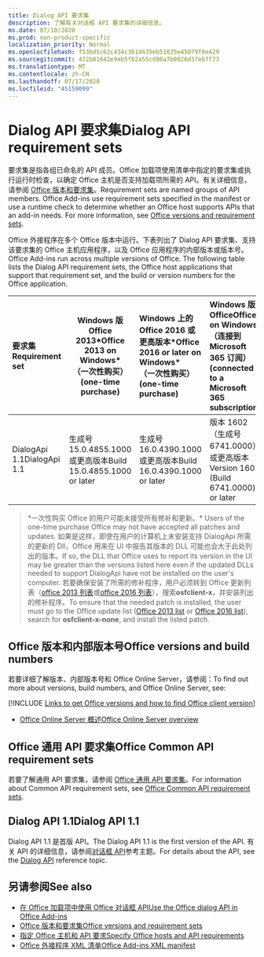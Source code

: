 ```yaml
---
title: Dialog API 要求集
description: 了解有关对话框 API 要求集的详细信息。
ms.date: 07/10/2020
ms.prod: non-product-specific
localization_priority: Normal
ms.openlocfilehash: f53bd5c62c434c361d435eb51035e45079f8e429
ms.sourcegitcommit: 472b81642e9eb5fb2a55cd98a7b0826d37eb7f73
ms.translationtype: MT
ms.contentlocale: zh-CN
ms.lasthandoff: 07/17/2020
ms.locfileid: "45159099"
---
```

# <a name="dialog-api-requirement-sets"></a><span data-ttu-id="bf2ba-103">Dialog API 要求集</span><span class="sxs-lookup"><span data-stu-id="bf2ba-103">Dialog API requirement sets</span></span>

<span data-ttu-id="bf2ba-p101">要求集是指各组已命名的 API 成员。Office 加载项使用清单中指定的要求集或执行运行时检查，以确定 Office 主机是否支持加载项所需的 API。有关详细信息，请参阅 [Office 版本和要求集](../../develop/office-versions-and-requirement-sets.md)。</span><span class="sxs-lookup"><span data-stu-id="bf2ba-p101">Requirement sets are named groups of API members. Office Add-ins use requirement sets specified in the manifest or use a runtime check to determine whether an Office host supports APIs that an add-in needs. For more information, see [Office versions and requirement sets](../../develop/office-versions-and-requirement-sets.md).</span></span>

<span data-ttu-id="bf2ba-p102">Office 外接程序在多个 Office 版本中运行。下表列出了 Dialog API 要求集、支持该要求集的 Office 主机应用程序，以及 Office 应用程序的内部版本或版本号。</span><span class="sxs-lookup"><span data-stu-id="bf2ba-p102">Office Add-ins run across multiple versions of Office. The following table lists the Dialog API requirement sets, the Office host applications that support that requirement set, and the build or version numbers for the Office application.</span></span>

|  <span data-ttu-id="bf2ba-109">要求集</span><span class="sxs-lookup"><span data-stu-id="bf2ba-109">Requirement set</span></span>  | <span data-ttu-id="bf2ba-110">Windows 版 Office 2013\*</span><span class="sxs-lookup"><span data-stu-id="bf2ba-110">Office 2013 on Windows\*</span></span><br><span data-ttu-id="bf2ba-111">（一次性购买）</span><span class="sxs-lookup"><span data-stu-id="bf2ba-111">(one-time purchase)</span></span> | <span data-ttu-id="bf2ba-112">Windows 上的 Office 2016 或更高版本\*</span><span class="sxs-lookup"><span data-stu-id="bf2ba-112">Office 2016 or later on Windows\*</span></span><br><span data-ttu-id="bf2ba-113">（一次性购买）</span><span class="sxs-lookup"><span data-stu-id="bf2ba-113">(one-time purchase)</span></span>   | <span data-ttu-id="bf2ba-114">Windows 版 Office</span><span class="sxs-lookup"><span data-stu-id="bf2ba-114">Office on Windows</span></span><br><span data-ttu-id="bf2ba-115">（连接到 Microsoft 365 订阅）</span><span class="sxs-lookup"><span data-stu-id="bf2ba-115">(connected to a Microsoft 365 subscription)</span></span> |  <span data-ttu-id="bf2ba-116">iPad 版 Office</span><span class="sxs-lookup"><span data-stu-id="bf2ba-116">Office on iPad</span></span><br><span data-ttu-id="bf2ba-117">（连接到 Microsoft 365 订阅）</span><span class="sxs-lookup"><span data-stu-id="bf2ba-117">(connected to a Microsoft 365 subscription)</span></span>  |  <span data-ttu-id="bf2ba-118">Mac 版 Office</span><span class="sxs-lookup"><span data-stu-id="bf2ba-118">Office on Mac</span></span><br><span data-ttu-id="bf2ba-119">（连接到 Microsoft 365 订阅）</span><span class="sxs-lookup"><span data-stu-id="bf2ba-119">(connected to a Microsoft 365 subscription)</span></span>  | <span data-ttu-id="bf2ba-120">Office 网页版</span><span class="sxs-lookup"><span data-stu-id="bf2ba-120">Office on the web</span></span>  |  <span data-ttu-id="bf2ba-121">Office Online Server</span><span class="sxs-lookup"><span data-stu-id="bf2ba-121">Office Online Server</span></span>  |
|:-----|-----|:-----|:-----|:-----|:-----|:-----|:-----|
| <span data-ttu-id="bf2ba-122">DialogApi 1.1</span><span class="sxs-lookup"><span data-stu-id="bf2ba-122">DialogApi 1.1</span></span>  | <span data-ttu-id="bf2ba-123">生成号 15.0.4855.1000 或更高版本</span><span class="sxs-lookup"><span data-stu-id="bf2ba-123">Build 15.0.4855.1000 or later</span></span> | <span data-ttu-id="bf2ba-124">生成号 16.0.4390.1000 或更高版本</span><span class="sxs-lookup"><span data-stu-id="bf2ba-124">Build 16.0.4390.1000 or later</span></span> | <span data-ttu-id="bf2ba-125">版本 1602（生成号 6741.0000）或更高版本</span><span class="sxs-lookup"><span data-stu-id="bf2ba-125">Version 1602 (Build 6741.0000) or later</span></span> | <span data-ttu-id="bf2ba-126">1.22 或更高版本</span><span class="sxs-lookup"><span data-stu-id="bf2ba-126">1.22 or later</span></span> | <span data-ttu-id="bf2ba-127">15.20 或更高版本</span><span class="sxs-lookup"><span data-stu-id="bf2ba-127">15.20 or later</span></span>| <span data-ttu-id="bf2ba-128">2017 年 1 月</span><span class="sxs-lookup"><span data-stu-id="bf2ba-128">January 2017</span></span> | <span data-ttu-id="bf2ba-129">版本 1608（内部版本 7601.6800）或更高版本</span><span class="sxs-lookup"><span data-stu-id="bf2ba-129">Version 1608 (Build 7601.6800) or later</span></span>|

><span data-ttu-id="bf2ba-130">\*一次性购买 Office 的用户可能未接受所有修补和更新。</span><span class="sxs-lookup"><span data-stu-id="bf2ba-130">\* Users of the one-time purchase Office may not have accepted all patches and updates.</span></span> <span data-ttu-id="bf2ba-131">如果是这样，即使在用户的计算机上未安装支持 DialogApi 所需的更新的 Dll，Office 用来在 UI 中报告其版本的 DLL 可能也会大于此处列出的版本。</span><span class="sxs-lookup"><span data-stu-id="bf2ba-131">If so, the DLL that Office uses to report its version in the UI may be greater than the versions listed here even if the updated DLLs needed to support DialogApi have not be installed on the user's computer.</span></span> <span data-ttu-id="bf2ba-132">若要确保安装了所需的修补程序，用户必须转到 Office 更新列表（[office 2013 列表](/officeupdates/msp-files-office-2013)或[office 2016 列表](/officeupdates/msp-files-office-2016)），搜索**osfclient-x**，并安装列出的修补程序。</span><span class="sxs-lookup"><span data-stu-id="bf2ba-132">To ensure that the needed patch is installed, the user must go to the Office update list ([Office 2013 list](/officeupdates/msp-files-office-2013) or [Office 2016 list](/officeupdates/msp-files-office-2016)), search for **osfclient-x-none**, and install the listed patch.</span></span>

## <a name="office-versions-and-build-numbers"></a><span data-ttu-id="bf2ba-133">Office 版本和内部版本号</span><span class="sxs-lookup"><span data-stu-id="bf2ba-133">Office versions and build numbers</span></span>

<span data-ttu-id="bf2ba-134">若要详细了解版本、内部版本号和 Office Online Server，请参阅：</span><span class="sxs-lookup"><span data-stu-id="bf2ba-134">To find out more about versions, build numbers, and Office Online Server, see:</span></span>

[!INCLUDE [Links to get Office versions and how to find Office client version](../../includes/links-get-office-versions-builds.md)]
- [<span data-ttu-id="bf2ba-135">Office Online Server 概述</span><span class="sxs-lookup"><span data-stu-id="bf2ba-135">Office Online Server overview</span></span>](/officeonlineserver/office-online-server-overview)

## <a name="office-common-api-requirement-sets"></a><span data-ttu-id="bf2ba-136">Office 通用 API 要求集</span><span class="sxs-lookup"><span data-stu-id="bf2ba-136">Office Common API requirement sets</span></span>

<span data-ttu-id="bf2ba-137">若要了解通用 API 要求集，请参阅 [Office 通用 API 要求集](office-add-in-requirement-sets.md)。</span><span class="sxs-lookup"><span data-stu-id="bf2ba-137">For information about Common API requirement sets, see [Office Common API requirement sets](office-add-in-requirement-sets.md).</span></span>

## <a name="dialog-api-11"></a><span data-ttu-id="bf2ba-138">Dialog API 1.1</span><span class="sxs-lookup"><span data-stu-id="bf2ba-138">Dialog API 1.1</span></span>

<span data-ttu-id="bf2ba-139">Dialog API 1.1 是首版 API。</span><span class="sxs-lookup"><span data-stu-id="bf2ba-139">The Dialog API 1.1 is the first version of the API.</span></span> <span data-ttu-id="bf2ba-140">有关 API 的详细信息，请参阅[对话框 API](/javascript/api/office/office.ui)参考主题。</span><span class="sxs-lookup"><span data-stu-id="bf2ba-140">For details about the API, see the [Dialog API](/javascript/api/office/office.ui) reference topic.</span></span>

## <a name="see-also"></a><span data-ttu-id="bf2ba-141">另请参阅</span><span class="sxs-lookup"><span data-stu-id="bf2ba-141">See also</span></span>

- [<span data-ttu-id="bf2ba-142">在 Office 加载项中使用 Office 对话框 API</span><span class="sxs-lookup"><span data-stu-id="bf2ba-142">Use the Office dialog API in Office Add-ins</span></span>](../../develop/dialog-api-in-office-add-ins.md)
- [<span data-ttu-id="bf2ba-143">Office 版本和要求集</span><span class="sxs-lookup"><span data-stu-id="bf2ba-143">Office versions and requirement sets</span></span>](../../develop/office-versions-and-requirement-sets.md)
- [<span data-ttu-id="bf2ba-144">指定 Office 主机和 API 要求</span><span class="sxs-lookup"><span data-stu-id="bf2ba-144">Specify Office hosts and API requirements</span></span>](../../develop/specify-office-hosts-and-api-requirements.md)
- [<span data-ttu-id="bf2ba-145">Office 外接程序 XML 清单</span><span class="sxs-lookup"><span data-stu-id="bf2ba-145">Office Add-ins XML manifest</span></span>](../../develop/add-in-manifests.md)
